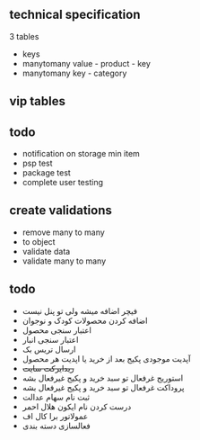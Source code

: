 ## technical specification

3 tables
- keys
- manytomany value - product - key
- manytomany key - category

## vip tables

## todo
- notification on storage min item
- psp test
- package test
- complete user testing

## create validations
- remove many to many
- to object
- validate data
- validate many to many


## todo
- فیچر اضافه میشه ولی تو پنل نیست
- اضافه کردن محصولات کودک و نوجوان
- اعتبار سنجی محصول
- اعتبار سنجی انبار
- ارسال تریس بک
- آپدیت موجودی پکیج بعد از خرید یا اپدیت هر محصول
- ~~ریدایرکت سایت~~
- استوریج غرفعال تو سبد خرید و پکیج غیرفعال بشه
- پروداکت غرفعال تو سبد خرید و پکیج غیرفعال بشه
- ثبت نام سهام عدالت
- درست کردن نام ایکون هلال احمر
- عمولاتور برا کال اف
- فعالسازی دسته بندی